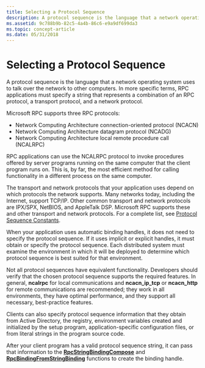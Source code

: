 ```yaml
---
title: Selecting a Protocol Sequence
description: A protocol sequence is the language that a network operating system uses to talk over the network to other computers.
ms.assetid: 9c788b9b-82c5-4a4b-86c6-e9a9df699da3
ms.topic: concept-article
ms.date: 05/31/2018
---
```


# Selecting a Protocol Sequence

A protocol sequence is the language that a network operating system uses to talk over the network to other computers. In more specific terms, RPC applications must specify a string that represents a combination of an RPC protocol, a transport protocol, and a network protocol.

Microsoft RPC supports three RPC protocols:

-   Network Computing Architecture connection-oriented protocol (NCACN)
-   Network Computing Architecture datagram protocol (NCADG)
-   Network Computing Architecture local remote procedure call (NCALRPC)

RPC applications can use the NCALRPC protocol to invoke procedures offered by server programs running on the same computer that the client program runs on. This is, by far, the most efficient method for calling functionality in a different process on the same computer.

The transport and network protocols that your application uses depend on which protocols the network supports. Many networks today, including the Internet, support TCP/IP. Other common transport and network protocols are IPX/SPX, NetBIOS, and AppleTalk DSP. Microsoft RPC supports these and other transport and network protocols. For a complete list, see [Protocol Sequence Constants](protocol-sequence-constants.md).

When your application uses automatic binding handles, it does not need to specify the protocol sequence. If it uses implicit or explicit handles, it must obtain or specify the protocol sequence. Each distributed system must examine the environment in which it will be deployed to determine which protocol sequence is best suited for that environment.

Not all protocol sequences have equivalent functionality. Developers should verify that the chosen protocol sequence supports the required features. In general, **ncalrpc** for local communications and **ncacn\_ip\_tcp** or **ncacn\_http** for remote communications are recommended; they work in all environments, they have optimal performance, and they support all necessary, best-practice features.

Clients can also specify protocol sequence information that they obtain from Active Directory, the registry, environment variables created and initialized by the setup program, application-specific configuration files, or from literal strings in the program source code.

After your client program has a valid protocol sequence string, it can pass that information to the [**RpcStringBindingCompose**](/windows/desktop/api/Rpcdce/nf-rpcdce-rpcstringbindingcompose) and [**RpcBindingFromStringBinding**](/windows/desktop/api/Rpcdce/nf-rpcdce-rpcbindingfromstringbinding) functions to create the binding handle.

 

 




